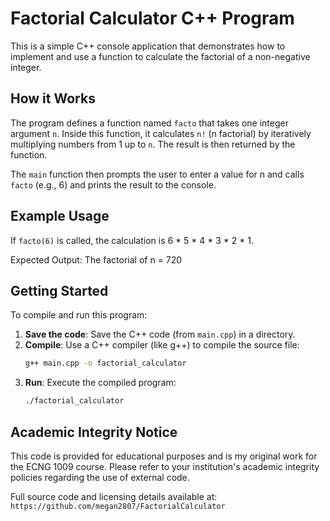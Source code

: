 # Factorial Calculator C++ Program

This is a simple C++ console application that demonstrates how to implement and use a function to calculate the factorial of a non-negative integer.

## How it Works

The program defines a function named `facto` that takes one integer argument `n`. Inside this function, it calculates `n!` (n factorial) by iteratively multiplying numbers from 1 up to `n`. The result is then returned by the function.

The `main` function then prompts the user to enter a value for n and calls `facto` (e.g., 6) and prints the result to the console.

## Example Usage

If `facto(6)` is called, the calculation is 6 * 5 * 4 * 3 * 2 * 1.

Expected Output:
The factorial of n = 720

## Getting Started

To compile and run this program:

1.  **Save the code**: Save the C++ code (from `main.cpp`) in a directory.
2.  **Compile**: Use a C++ compiler (like g++) to compile the source file:
    ```bash
    g++ main.cpp -o factorial_calculator
    ```
3.  **Run**: Execute the compiled program:
    ```bash
    ./factorial_calculator
    ```

## Academic Integrity Notice

This code is provided for educational purposes and is my original work for the ECNG 1009 course. Please refer to your institution's academic integrity policies regarding the use of external code.

Full source code and licensing details available at:
`https://github.com/megan2807/FactorialCalculator`
